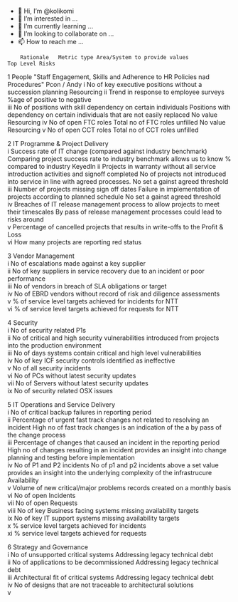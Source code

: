 - 👋 Hi, I’m @kolikomi
- 👀 I’m interested in ...
- 🌱 I’m currently learning ...
- 💞️ I’m looking to collaborate on ...
- 📫 How to reach me ...

<!---
kolikomi/kolikomi is a ✨ special ✨ repository because its `README.md` (this file) appears on your GitHub profile.
You can click the Preview link to take a look at your changes.
--->
		Rationale	Metric type	Area/System to provide values
	Top Level Risks			
				
1	People	"Staff Engagement, Skills and Adherence to HR Policies nad Procedures"		Pcon / Andy
i	No of key executive positions without a succession planning 			Resourcing
ii	Trend in response to employee surveys	%age of positive to negative 		
iii	No of positions with skill dependency on certain individuals	Positions with dependency on certain individuals that are not easily replaced	No value	Resourcing
iv	No of open FTC roles	Total no of FTC roles unfilled	No value	Resourcing
v	No of open CCT roles	Total no of CCT roles unfilled		
				
2	IT Programme & Project Delivery			
i	Success rate of IT change (compared against industry benchmark)	Comparing project success rate to industry benchmark allows us to know	% compared to industry	KeyedIn
ii	Projects in warranty without all service introduction activities and signoff completed	No of projects not introduced into service in line with agreed processes.	No set a gainst agreed threshold	
iii	Number of projects missing sign off dates	Failure in implementation of projects according to planned schedule	No set a gainst agreed threshold	
iv	Breaches of IT release management process to allow projects to meet their timescales	By pass of release management processes could lead to risks around 		
v	Percentage of cancelled projects that results in write-offs to the Profit & Loss			
vi	How many projects are reporting red status			
				
3	Vendor Management			
i	No of escalations made against a key supplier			
ii	No of key suppliers in service recovery due to an incident or poor performance			
iii	No of vendors in breach of SLA obligations or target			
iv	No of EBRD vendors without record of risk and diligence assessments			
v	% of service level targets achieved for incidents for NTT			
vi	% of service level targets achieved for requests for NTT			
				
4	Security			
i	No of security related  P1s			
ii	No of critical and high security vulnerabilities introduced from projects into the production environment			
iii	No of days systems contain critical and high level vulnerabilities			
iv	No of key ICF security controls identified as ineffective			
v	No of all security incidents			
vi	No of PCs without latest security updates			
vii	No of Servers without latest security updates			
ix	No of security related OSX issues			
				
5	IT Operations and Service Delivery			
i	No of critical backup failures in reporting period			
ii	Percentage of urgent fast track changes not related to resolving an incident	High no of fast track changes is an indication of the a by pass of the change process		
iii	Percentage of changes that caused an incident in the reporting period	High no of changes resulting in an incident provides an insight into change planning and testing before implementation		
iv	No of P1 and P2 incidents	No of p1 and p2 incidents above a set value provides an insight into the underlying complexity of the infrastrucure	Availability	
v	Volume of new critical/major problems records created on a monthly basis			
vi	No of open Incidents 			
vii	No of open Requests			
viii	No of key Business facing systems missing availability targets			
ix	No of key IT support systems missing availability targets			
x	% service level targets achieved for incidents			
xi	% service level targets achieved for requests			
				
6	Strategy and Governance			
i	No of unsupported critical systems	Addressing legacy technical debt		
ii	No of applications to be decommissioned 	Addressing legacy technical debt		
iii	Architectural fit of critical systems 	Addressing legacy technical debt		
iv	No of designs that are not traceable to architectural solutions			
v				
